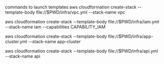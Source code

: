 commands to launch templates
aws cloudformation create-stack --template-body file://$PWD/infra/vpc.yml --stack-name vpc

aws cloudformation create-stack --template-body file://$PWD/infra/iam.yml --stack-name iam --capabilities CAPABILITY_IAM

aws cloudformation create-stack --template-body file://$PWD/infra/app-cluster.yml --stack-name app-cluster

aws cloudformation create-stack --template-body file://$PWD/infra/api.yml --stack-name api
